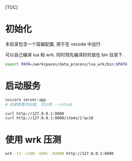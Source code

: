 [TOC]

# 初始化

本目录包含一个容器配置, 用于在 vscode 中运行.

可以自己编译 lua 和 wrk. 同时预先编译好的放在 bin 目录下.

```bash
export PATH=/workspaces/data_process/lua_wrk/bin:$PATH
```

# 启动服务

```bash
uvicorn server:app
# 如果需要热加载, 可以用 --reload
```


```bash
curl http://127.0.0.1:8000
curl http://127.0.0.1:8000/items/1?q=10
```


# 使用 wrk 压测

```bash
wrk -t2 -c100 -d30s -R2000 http://127.0.0.1:8000
```
